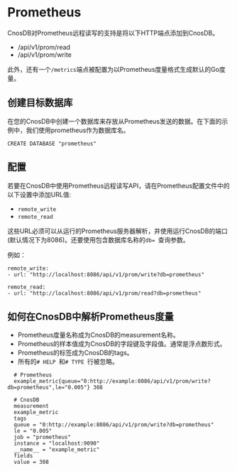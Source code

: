 # Prometheus

CnosDB对Prometheus远程读写的支持是将以下HTTP端点添加到CnosDB。

- /api/v1/prom/read
- /api/v1/prom/write

此外，还有一个`/metrics`端点被配置为以Prometheus度量格式生成默认的Go度量。

## 创建目标数据库

在您的CnosDB中创建一个数据库来存放从Prometheus发送的数据。在下面的示例中，我们使用prometheus作为数据库名。

`CREATE DATABASE "prometheus"`

## 配置

若要在CnosDB中使用Prometheus远程读写API，请在Prometheus配置文件中的以下设置中添加URL值:

  - `remote_write`
  - `remote_read`

这些URL必须可以从运行的Prometheus服务器解析，并使用运行CnosDB的端口(默认情况下为8086)。还要使用包含数据库名称的`db= `查询参数。

例如：

```
remote_write:
- url: "http://localhost:8086/api/v1/prom/write?db=prometheus"

remote_read:
- url: "http://localhost:8086/api/v1/prom/read?db=prometheus"
```  
## 如何在CnosDB中解析Prometheus度量

  - Prometheus度量名称成为CnosDB的measurement名称。
  - Prometheus的样本值成为CnosDB的字段键及字段值。通常是浮点数形式。
  - Prometheus的标签成为CnosDB的tags。
  - 所有的`# HELP `和`# TYPE `行被忽略。
```
  # Prometheus 
  example_metric{queue="0:http://example:8086/api/v1/prom/write?db=prometheus",le="0.005"} 308
  
  # CnosDB
  measurement
  example_metric
  tags
  queue = "0:http://example:8086/api/v1/prom/write?db=prometheus"
  le = "0.005"
  job = "prometheus"
  instance = "localhost:9090"
  __name__ = "example_metric"
  fields
  value = 308
```